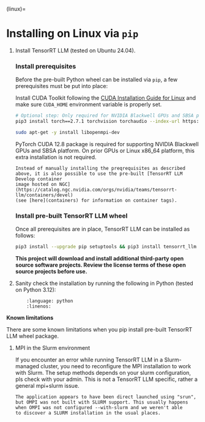 (linux)=

# Installing on Linux via `pip`

1. Install TensorRT LLM (tested on Ubuntu 24.04).

   ### Install prerequisites

   Before the pre-built Python wheel can be installed via `pip`, a few
   prerequisites must be put into place:

   Install CUDA Toolkit following the [CUDA Installation Guide for Linux](https://docs.nvidia.com/cuda/cuda-installation-guide-linux/) and
   make sure `CUDA_HOME` environment variable is properly set.

   ```bash
   # Optional step: Only required for NVIDIA Blackwell GPUs and SBSA platform
   pip3 install torch==2.7.1 torchvision torchaudio --index-url https://download.pytorch.org/whl/cu128

   sudo apt-get -y install libopenmpi-dev
   ```

   PyTorch CUDA 12.8 package is required for supporting NVIDIA Blackwell GPUs and SBSA platform. On prior GPUs or Linux x86_64 platform, this extra installation is not required.

   ```{tip}
   Instead of manually installing the preqrequisites as described
   above, it is also possible to use the pre-built [TensorRT LLM Develop container
   image hosted on NGC](https://catalog.ngc.nvidia.com/orgs/nvidia/teams/tensorrt-llm/containers/devel)
   (see [here](containers) for information on container tags).
   ```

   ### Install pre-built TensorRT LLM wheel

   Once all prerequisites are in place, TensorRT LLM can be installed as follows:

   ```bash
   pip3 install --upgrade pip setuptools && pip3 install tensorrt_llm
   ```
   **This project will download and install additional third-party open source software projects. Review the license terms of these open source projects before use.**

2. Sanity check the installation by running the following in Python (tested on Python 3.12):

    ```{literalinclude} ../../../examples/llm-api/quickstart_example.py
        :language: python
        :linenos:
    ```

**Known limitations**

There are some known limitations when you pip install pre-built TensorRT LLM wheel package.

1. MPI in the Slurm environment

    If you encounter an error while running TensorRT LLM in a Slurm-managed cluster, you need to reconfigure the MPI installation to work with Slurm.
    The setup methods depends on your slurm configuration, pls check with your admin. This is not a TensorRT LLM specific, rather a general mpi+slurm issue.
    ```
    The application appears to have been direct launched using "srun",
    but OMPI was not built with SLURM support. This usually happens
    when OMPI was not configured --with-slurm and we weren't able
    to discover a SLURM installation in the usual places.
    ```
